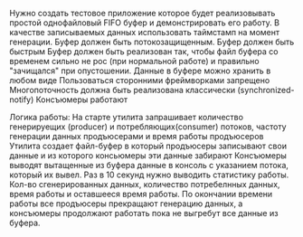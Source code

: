 
Нужно создать тестовое приложение которое будет реализовывать простой однофайловый FIFO буфер и демонстрировать его работу.
В качестве записываемых данных использовать таймстамп на момент генерации.
Буфер должен быть потокозащищенным.
Буфер должен быть быстрым
Буфер должен быть реализован так, чтобы файл буфера со временем сильно не рос (при нормальной работе) и правильно "зачищался" при опустошении.
Данные в буфере можно хранить в любом виде
Пользоваться сторонними фреймворками запрещено
Многопоточность должна быть реализована классически (synchronized-notify)
Консъюмеры работают

Логика работы:
На старте утилита запрашивает количество генерируещих (producer) и потребляющих(consumer) потоков, частоту генерации данных продъюсерами и время работы продъюсеров
Утилита создает файл-буфер в который продъюсеры записывают свои данные и из которого консьюмеры эти данные забирают
Консъюмеры выводят вытащенные из буфера данные в консоль с указанием потока, который их вывел.
Раз в 10 секунд нужно выводить статистику работы. Кол-во сгенерированных данных, количество потребелнных данных, время работы и оставшееся время работы.
По окончании времени работы все продъюсеры прекращают генерацию данных, а консъюмеры продолжают работать пока не выгребут все данные из буфера.
